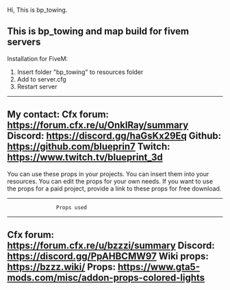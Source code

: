 Hi, 
This is bp_towing. 

This is bp_towing and map build for fivem servers
--------------------------------------------------
Installation for FiveM:
1) Insert folder "bp_towing" to resources folder
2) Add to server.cfg
3) Restart server

--------------------------------------------------
My contact: 
Cfx forum:			 https://forum.cfx.re/u/OnklRay/summary
Discord:			 https://discord.gg/haGsKx29Eq
Github: 			 https://github.com/blueprin7
Twitch: 			 https://www.twitch.tv/blueprint_3d
------------------------------------------------
You can use these props in your projects. 
You can insert them into your resources.
You can edit the props for your own needs.
If  you want to use the props for a paid project, provide a link to these props for free download.

--------------------------------------------------
                    Props used
--------------------------------------------------
Cfx forum:			 https://forum.cfx.re/u/bzzzi/summary
Discord:			 https://discord.gg/PpAHBCMW97
Wiki props:			 https://bzzz.wiki/
Props: 			 https://www.gta5-mods.com/misc/addon-props-colored-lights
------------------------------------------------

